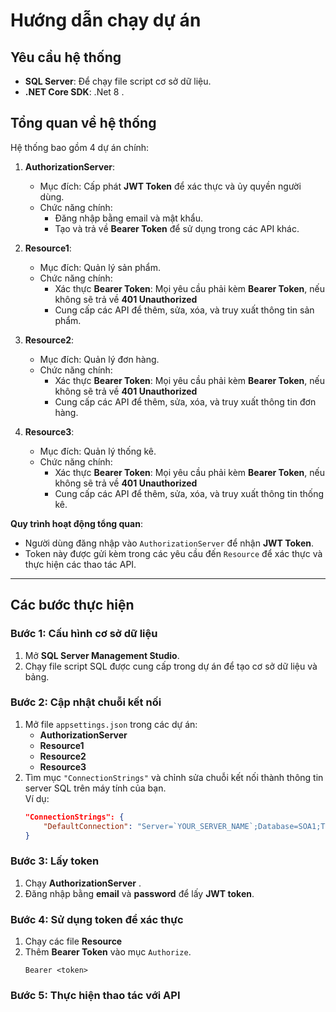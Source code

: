 ﻿# Hướng dẫn chạy dự án

## Yêu cầu hệ thống

- **SQL Server**: Để chạy file script cơ sở dữ liệu.
- **.NET Core SDK**: .Net 8 .
## Tổng quan về hệ thống

Hệ thống bao gồm 4 dự án chính:  
1. **AuthorizationServer**:  
   - Mục đích: Cấp phát **JWT Token** để xác thực và ủy quyền người dùng.  
   - Chức năng chính:
     - Đăng nhập bằng email và mật khẩu.
     - Tạo và trả về **Bearer Token** để sử dụng trong các API khác.

2. **Resource1**:  
   - Mục đích: Quản lý sản phẩm.  
   - Chức năng chính:
     - Xác thực **Bearer Token**: Mọi yêu cầu phải kèm **Bearer Token**, nếu không sẽ trả về **401 Unauthorized**
     - Cung cấp các API để thêm, sửa, xóa, và truy xuất thông tin sản phẩm.
3. **Resource2**:  
   - Mục đích: Quản lý đơn hàng.  
   - Chức năng chính:
     - Xác thực **Bearer Token**: Mọi yêu cầu phải kèm **Bearer Token**, nếu không sẽ trả về **401 Unauthorized**
     - Cung cấp các API để thêm, sửa, xóa, và truy xuất thông tin đơn hàng.
4. **Resource3**:  
   - Mục đích: Quản lý thống kê.  
   - Chức năng chính:
     - Xác thực **Bearer Token**: Mọi yêu cầu phải kèm **Bearer Token**, nếu không sẽ trả về **401 Unauthorized**
     - Cung cấp các API để thêm, sửa, xóa, và truy xuất thông tin thống kê.

**Quy trình hoạt động tổng quan**:  
- Người dùng đăng nhập vào `AuthorizationServer` để nhận **JWT Token**.  
- Token này được gửi kèm trong các yêu cầu đến `Resource` để xác thực và thực hiện các thao tác API.
---
## Các bước thực hiện

### Bước 1: Cấu hình cơ sở dữ liệu
1. Mở **SQL Server Management Studio**.
2. Chạy file script SQL được cung cấp trong dự án để tạo cơ sở dữ liệu và bảng.

### Bước 2: Cập nhật chuỗi kết nối
1. Mở file `appsettings.json` trong các dự án:
   - **AuthorizationServer**
   - **Resource1**
   - **Resource2**
   - **Resource3**
2. Tìm mục `"ConnectionStrings"` và chỉnh sửa chuỗi kết nối thành thông tin server SQL trên máy tính của bạn.  
   Ví dụ:
   ```json
   "ConnectionStrings": {
       "DefaultConnection": "Server=`YOUR_SERVER_NAME`;Database=SOA1;Trusted_Connection=yes;MultipleActiveResultSets=true;TrustServerCertificate=Yes"
   }
### Bước 3: Lấy token
1. Chạy **AuthorizationServer** .
2. Đăng nhập bằng **email** và **password** để lấy **JWT token**.

### Bước 4: Sử dụng token để xác thực
1. Chạy các file **Resource**
2. Thêm **Bearer Token** vào mục `Authorize`.
   ```text
   Bearer <token>
   ```
### Bước 5: Thực hiện thao tác với API
